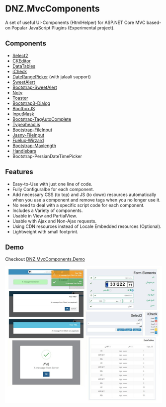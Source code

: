 # DNZ.MvcComponents

A set of useful UI-Components (HtmlHelper) for ASP.NET Core MVC based-on Popular JavaScript Plugins (Experimental project).

## Components

*   [Select2](https://select2.org/)
*   [CKEditor](https://ckeditor.com/)
*   [DataTables](https://datatables.net/)
*   [iCheck](http://icheck.fronteed.com/)
*   [DateRangePicker](http://www.daterangepicker.com/) (with jalaali support)
*   [SweetAlert](https://sweetalert.js.org/)
*   [Bootstrap-SweetAlert](https://lipis.github.io/bootstrap-sweetalert/)
*   [Noty](https://ned.im/noty/)
*   [Toaster](https://codeseven.github.io/toastr/)
*   [Bootstrap3-Dialog](http://nakupanda.github.io/bootstrap3-dialog)
*   [BootboxJS](http://bootboxjs.com/)
*   [InputMask](https://robinherbots.github.io/Inputmask/)
*   [Bootstrap-TagAutoComplete](https://blog.sandglaz.com/bootstrap-tagautocomplete/)
*   [Typeahead.js](http://twitter.github.io/typeahead.js/)
*   [Bootstrap-FileInput](https://plugins.krajee.com/file-input)
*   [Jasny-FileInput](https://www.jasny.net/bootstrap/components/#fileinput)
*   [Fuelux-Wirzard](https://github.com/ExactTarget/fuelux)
*   [Bootstrap-Maxlength](http://mimo84.github.io/bootstrap-maxlength/)
*   [Handlebars](https://handlebarsjs.com/)
*   Bootstrap-PersianDateTimePicker

## Features

*   Easy-to-Use with just one line of code.
*   Fully Configuralbe for each component.
*   Add necessary CSS (to top) and JS (to down) resources automatically when you use a component and remove tags when you no longer use it.
*   No need to deal with a specific script code for each component.
*   Includes a Variety of components.
*   Usable in View and PartialView.
*   Usable with Ajax and Non-Ajax requests.
*   Using CDN resources instead of Locale Embedded resources (Optional).
*   Lightweight with small footprint.

## Demo

Checkout [DNZ.MvcComponents.Demo](https://github.com/mjebrahimi/DNZ.MvcComponents/tree/master/demo/DNZ.MvcComponents.Demo)

![Demo](Demo2.jpg)
